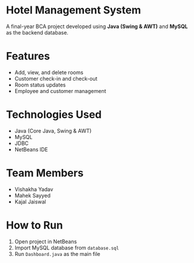 # Hotel Management System

A final-year BCA project developed using **Java (Swing & AWT)** and **MySQL** as the backend database.

# Features
- Add, view, and delete rooms
- Customer check-in and check-out
- Room status updates
- Employee and customer management

# Technologies Used
- Java (Core Java, Swing & AWT)
- MySQL
- JDBC
- NetBeans IDE

# Team Members
- Vishakha Yadav  
- Mahek Sayyed  
- Kajal Jaiswal  

# How to Run
1. Open project in NetBeans  
2. Import MySQL database from `database.sql`  
3. Run `Dashboard.java` as the main file
